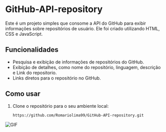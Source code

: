 # GitHub-API-repository
Este é um projeto simples que consome a API do GitHub para exibir informações sobre repositórios de usuário. Ele foi criado utilizando HTML, CSS e JavaScript.

## Funcionalidades

- Pesquisa e exibição de informações de repositórios do GitHub.
- Exibição de detalhes, como nome do repositório, linguagem, descrição e Link do repositorio. 
- Links diretos para o repositório no GitHub.

## Como usar

1. Clone o repositório para o seu ambiente local:

   ```bash
   https://github.com/Romariolima99/GitHub-API-repository.git


<img src="https://i.imgur.com/MGpgWg1.png" alt="GIF" data-canonical-src="https://i.imgur.com/MGpgWg1.png" style="max-width: 50%;">
